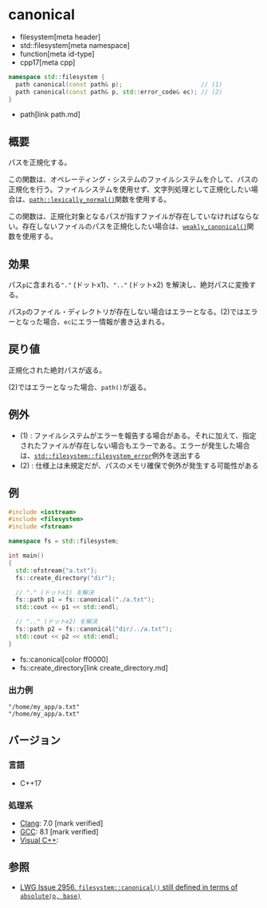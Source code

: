# canonical
* filesystem[meta header]
* std::filesystem[meta namespace]
* function[meta id-type]
* cpp17[meta cpp]

```cpp
namespace std::filesystem {
  path canonical(const path& p);                      // (1)
  path canonical(const path& p, std::error_code& ec); // (2)
}
```
* path[link path.md]

## 概要
パスを正規化する。

この関数は、オペレーティング・システムのファイルシステムを介して、パスの正規化を行う。ファイルシステムを使用せず、文字列処理として正規化したい場合は、[`path::lexically_normal()`](path/lexically_normal.md)関数を使用する。

この関数は、正規化対象となるパスが指すファイルが存在していなければならない。存在しないファイルのパスを正規化したい場合は、[`weakly_canonical()`](weakly_canonical.md)関数を使用する。


## 効果
パス`p`に含まれる`"."` (ドットx1)、`".."` (ドットx2) を解決し、絶対パスに変換する。

パス`p`のファイル・ディレクトリが存在しない場合はエラーとなる。(2)ではエラーとなった場合、`ec`にエラー情報が書き込まれる。


## 戻り値
正規化された絶対パスが返る。

(2)ではエラーとなった場合、`path()`が返る。


## 例外
- (1) : ファイルシステムがエラーを報告する場合がある。それに加えて、指定されたファイルが存在しない場合もエラーである。エラーが発生した場合は、[`std::filesystem::filesystem_error`](filesystem_error.md)例外を送出する
- (2) : 仕様上は未規定だが、パスのメモリ確保で例外が発生する可能性がある


## 例
```cpp example
#include <iostream>
#include <filesystem>
#include <fstream>

namespace fs = std::filesystem;

int main()
{
  std::ofstream{"a.txt"};
  fs::create_directory("dir");

  // "." (ドットx1) を解決
  fs::path p1 = fs::canonical("./a.txt");
  std::cout << p1 << std::endl;

  // ".." (ドットx2) を解決
  fs::path p2 = fs::canonical("dir/../a.txt");
  std::cout << p2 << std::endl;
}
```
* fs::canonical[color ff0000]
* fs::create_directory[link create_directory.md]

### 出力例
```
"/home/my_app/a.txt"
"/home/my_app/a.txt"
```

## バージョン
### 言語
- C++17

### 処理系
- [Clang](/implementation.md#clang): 7.0 [mark verified]
- [GCC](/implementation.md#gcc): 8.1 [mark verified]
- [Visual C++](/implementation.md#visual_cpp):


## 参照
- [LWG Issue 2956. `filesystem::canonical()` still defined in terms of `absolute(p, base)`](https://wg21.cmeerw.net/lwg/issue2956)
